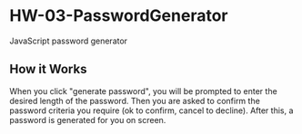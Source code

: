# HW-03-PasswordGenerator
JavaScript password generator

## How it Works 

 When you click "generate password", you will be prompted to enter the desired length of the password. Then you are asked to confirm the password criteria you require (ok to confirm, cancel to decline). After this, a password is generated for you on screen.
